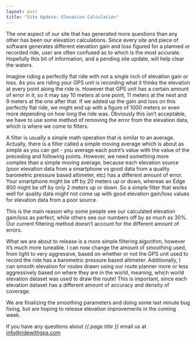 ```yaml
---
layout: post
title: "Site Update: Elevation Calculation"
---
```

The one aspect of our site that has generated more questions than any other has been our elevation calculations.  Since every site and piece of software generates different elevation gain and loss figured for a planned or recorded ride, user are often confused as to which is the most accurate.  Hopefully this bit of information, and a pending site update, will help clear the waters.

Imagine riding a perfectly flat ride with not a single inch of elevation gain or loss.  As you are riding your GPS unit is recording what it thinks the elevation at every point along the ride is.  However that GPS unit has a certain amount of error in it, so it may say 10 meters at one point, 11 meters at the next and 9 meters at the one after that.  If we added up the gain and loss on this perfectly flat ride, we might end up with a figure of 1000 meters or even more depending on how long the ride was.  Obviously this isn’t acceptable, we have to use some method of removing the error from the elevation data, which is where we come to filters.

A filter is usually a simple math operation that is similar to an average.  Actually, there is a filter called a simple moving average which is about as simple as you can get - you average each point’s value with the value of the preceding and following points.  However, we need something more complex than a simple moving average, because each elevation source (poor elevation  data from a smartphone vs good data from a quality barometric pressure based altimeter, etc) has a different amount of error.  Your smartphone might be off by 20 meters up or down, whereas an Edge 800 might be off by only 2 meters up or down.  So a simple filter that works well for quality data might not come up with good elevation gain/loss values for elevation data from a poor source.

This is the main reason why some people see our calculated elevation gain/loss as perfect, while others see our numbers off by as much as 30%.  Our current filtering method doesn’t account for the different amount of errors.

What we are about to release is a more simple filtering algorithm, however it’s much more tuneable.  I can now change the amount of smoothing used, from light to very aggressive, based on whether or not the GPS unit used to record the ride has a barometric pressure based altimeter.  Additionally, I can smooth elevation for routes drawn using our route planner more or less aggressively based on where they are in the world, meaning, which world elevation dataset was used to draw the route!  This is important, since each elevation dataset has a different amount of accuracy and density of coverage.

We are finalizing the smoothing parameters and doing some last minute bug fixing, but are hoping to release elevation improvements in the coming week.


If you have any questions about *{{ page.title }}* email us at <a href="mailto:info@ridewithgps.com">info@ridewithgps.com</a>
